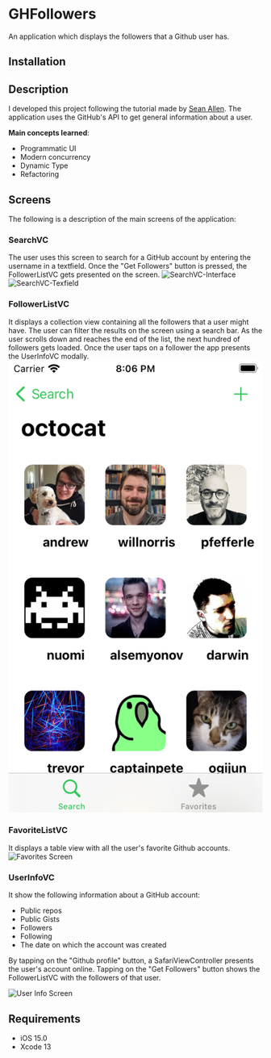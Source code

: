 # GHFollowers
An application which displays the followers that a Github user has. 
## Installation

## Description
I developed this project following the tutorial made by [Sean Allen](https://twitter.com/seanallen_dev). The application uses the GitHub's API to get general information about a user.

**Main concepts learned**:
 - Programmatic UI
 - Modern concurrency
 - Dynamic Type
 - Refactoring
## Screens
The following is a description of the main screens of the application:
### SearchVC
The user uses this screen to search for a GitHub account by entering the username in a textfield. Once the "Get Followers" button is pressed, the FollowerListVC gets presented on the screen.
<img src="/Resources/SearchVC-Interface.png" alt="SearchVC-Interface" width="300" height="500">
<img src="/Resources/SearchVC-Texfield.png" alt="SearchVC-Texfield" width="300" height="500">

### FollowerListVC
It displays a collection view containing all the followers that a user might have. The user can filter the results on the screen using a search bar. As the user scrolls down and reaches the end of the list, the next hundred of followers gets loaded. Once the user taps on a follower the app presents the UserInfoVC modally.
![Followers Screen](GHFollowers/Resources/FollowerListVC-Interface.png)

### FavoriteListVC
It displays a table view with all the user's favorite Github accounts.
![Favorites Screen](../Resources/FavoriteListVC-Interface.png)

### UserInfoVC
It show the following information about a GitHub account:
* Public repos
* Public Gists
* Followers
* Following
* The date on which the account was created

By tapping on the "Github profile" button, a SafariViewController presents the user's account online. Tapping on the "Get Followers" button shows the FollowerListVC with the followers of that user.

![User Info Screen](../Resources/UserInfoVC.png)

## Requirements
* iOS 15.0
* Xcode 13
